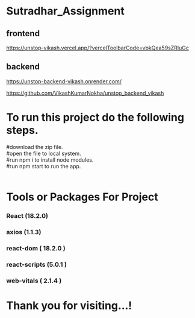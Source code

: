 # Sutradhar_Assignment

## frontend
https://unstop-vikash.vercel.app/?vercelToolbarCode=vbkQea59sZRluGc

## backend 
https://unstop-backend-vikash.onrender.com/

https://github.com/VikashKumarNokha/unstop_backend_vikash


# To run this project do the following steps.
#download the zip file.
<br/>
#open the file to local system.
<br/>
#run npm i to install node modules.
<br/>
#run npm start to run the app.
<br/>
<br/>
# Tools or Packages For Project 
### React (18.2.0)
### axios (1.1.3)
### react-dom ( 18.2.0 )
### react-scripts (5.0.1 )
### web-vitals ( 2.1.4 )

    
    


<h1>Thank you for visiting...!</h1>




